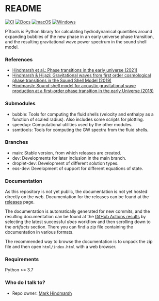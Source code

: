 # README
[![CI](https://github.com/hindmars-org/pttools/actions/workflows/main.yml/badge.svg)](https://github.com/hindmars-org/pttools/actions/workflows/main.yml)
[![Docs](https://github.com/hindmars-org/pttools/actions/workflows/docs.yml/badge.svg)](https://github.com/hindmars-org/pttools/actions/workflows/docs.yml)
[![macOS](https://github.com/hindmars-org/pttools/actions/workflows/mac.yml/badge.svg)](https://github.com/hindmars-org/pttools/actions/workflows/mac.yml)
[![Windows](https://github.com/hindmars-org/pttools/actions/workflows/windows.yml/badge.svg)](https://github.com/hindmars-org/pttools/actions/workflows/windows.yml)

PTtools is Python library for calculating hydrodynamical quantities
around expanding bubbles of the new phase in an early universe phase transition,
and the resulting gravitational wave power spectrum in the sound shell model.

### References
- [Hindmarsh et al.: Phase transitions in the early universe (2021)](https://arxiv.org/abs/2008.09136)
- [Hindmarsh & Hijazi: Gravitational waves from first order cosmological phase transitions in the Sound Shell Model (2019)](https://arxiv.org/abs/1909.10040)
- [Hindmarsh: Sound shell model for acoustic gravitational wave production at a first-order phase transition in the early Universe (2018)](https://arxiv.org/abs/1608.04735)

### Submodules
- bubble: Tools for computing the fluid shells (velocity and enthalpy as a function of scaled radius).
  Also includes some scripts for plotting.
- speedup: Computational utilities used by the other modules.
- ssmttools: Tools for computing the GW spectra from the fluid shells.

### Branches
- main: Stable version, from which releases are created.
- dev: Developments for later inclusion in the main branch.
- droplet-dev: Development of different solution types.
- eos-dev: Development of support for different equations of state.

### Documentation
As this repository is not yet public, the documentation is not yet hosted directly on the web.
Documentation for the releases can be found at the
[releases](https://github.com/hindmars-org/pttools/releases) page.

The documentation is automatically generated for new commits, and the resulting documentation can be found at the
[GitHub Actions results](https://github.com/hindmars-org/pttools/actions)
by selecting the latest successful *docs* workflow and then scrolling down to the *artifacts* section.
There you can find a zip file containing the documentation in various formats.

The recommended way to browse the documentation is to unpack the zip file and then open
`html/index.html` with a web browser.

### Requirements
Python >= 3.7

### Who do I talk to?
- Repo owner: [Mark Hindmarsh](https://github.com/hindmars/)
